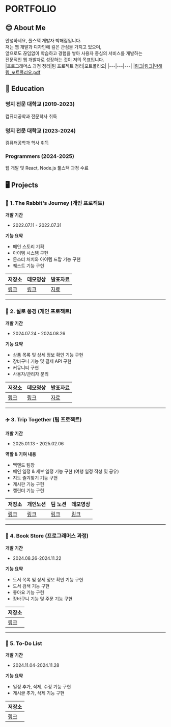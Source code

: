 # PORTFOLIO
## 😊 About Me
안녕하세요, 풀스택 개발자 박해림입니다. <br>
저는 웹 개발과 디자인에 깊은 관심을 가지고 있으며, <br>
앞으로도 끊임없이 학습하고 경험을 쌓아 사용자 중심의 서비스를 개발하는 <br>
전문적인 웹 개발자로 성장하는 것이 저의 목표입니다. <br>
|프로그래머스 과정 정리|팀 프로젝트 정리|포트폴리오|
|---|---|---|
|[링크](https://positive-shadow-92a.notion.site/Programmers-Study-1b8bb37debdf8052b3ece6d35926c085?pvs=4)|[링크](https://positive-shadow-92a.notion.site/Trip-Together-17dbb37debdf803aaa42e37ac0926286?pvs=4)|[박해림_포트폴리오.pdf](https://github.com/user-attachments/files/21698245/_.pdf)


## 🏫 Education
### 명지 전문 대학교 (2019-2023)
컴퓨터공학과 전문학사 취득 
### 명지 전문 대학교 (2023-2024)
컴퓨터공학과 학사 취득 
### Programmers (2024-2025)
웹 개발 및 React, Node.js 풀스택 과정 수료

## 🖥️ Projects
### 🐰 1. The Rabbit's Journey (개인 프로젝트)
**개발 기간** 
- 2022.07.11 - 2022.07.31 <br>

 **기능 요약**<br>
- 메인 스토리 기획
- 아이템 시스템 구현
- 몬스터 처치와 아이템 드랍 기능 구현
- 퀘스트 기능 구현

|저장소|데모영상|발표자료|
|-----|---|---|
|[링크](https://github.com/haerimi/The-Rabbit-s.git)|[링크](https://youtu.be/pSKh4qiiEGE)|[자료](https://github.com/user-attachments/files/19272568/3._2019081025_._The.Rabbit.s.Journey_.pptx)|

<hr>

### 🧵 2. 실로 풍경 (개인 프로젝트)
**개발 기간**
- 2024.07.24 - 2024.08.26 <br>

**기능 요약** <br>
- 상품 목록 및 상세 정보 확인 기능 구현
- 장바구니 기능 및 결제 API 구현
- 커뮤니티 구현
- 사용자/관리자 분리
  
|저장소|데모영상|발표자료|
|---|---|---|
|[링크](https://github.com/haerimi/WebMarket.git)|[링크](https://youtu.be/fhaage5Lp0c)|[자료](https://github.com/user-attachments/files/19272543/2023531009_._.pdf)|

<hr>

### ✈️ 3. Trip Together (팀 프로젝트)
**개발 기간**
- 2025.01.13 - 2025.02.06 <br>

**역할 & 기여 내용** <br>
- 백엔드 팀장
- 메인 일정 & 세부 일정 기능 구현 (여행 일정 작성 및 공유)
- 지도 즐겨찾기 기능 구현
- 게시판 기능 구현
- 캘린더 기능 구현
  
|저장소|개인노션|팀 노션|데모영상|
|------|---|---|---|
|[링크](https://github.com/Trip-Togethers)|[링크](https://positive-shadow-92a.notion.site/Trip-Together-17dbb37debdf803aaa42e37ac0926286?pvs=4)|[링크](https://www.notion.so/15e55f0f90d74155b86b62a280bf7c88?pvs=4)|[링크](https://youtu.be/qPP9TX6dpKo)|

<hr>

### 📖 4. Book Store (프로그래머스 과정)
**개발 기간**
- 2024.08.26-2024.11.22

**기능 요약**
- 도서 목록 및 상세 정보 확인 기능 구현
- 도서 검색 기능 구현
- 좋아요 기능 구현
- 장바구니 기능 및 주문 기능 구현

|저장소|
|---|
|[링크](https://github.com/haerimi/Book-store.git)|

<hr>

### 📝 5. To-Do List
**개발 기간**
- 2024.11.04-2024.11.28

**기능 요약**
- 일정 추가, 삭제, 수정 기능 구현
- 게시글 추가, 삭제 기능 구현

|저장소|
|---|
|[링크](https://github.com/haerimi/React-Task-App.git)

